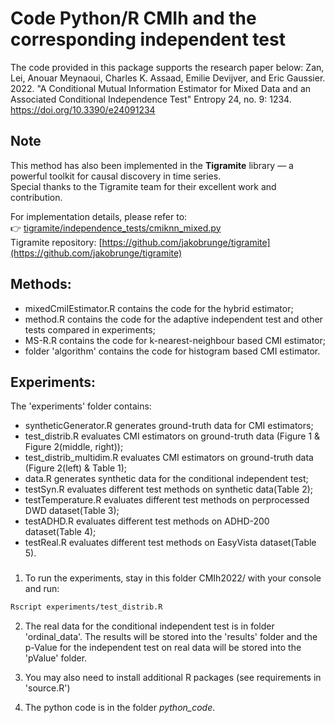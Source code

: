 # Code Python/R CMIh and the corresponding independent test

The code provided in this package supports the research paper below:
Zan, Lei, Anouar Meynaoui, Charles K. Assaad, Emilie Devijver, and Eric Gaussier. 2022. "A Conditional Mutual Information Estimator for Mixed Data and an Associated Conditional Independence Test" Entropy 24, no. 9: 1234. https://doi.org/10.3390/e24091234

## Note

This method has also been implemented in the **Tigramite** library — a powerful toolkit for causal discovery in time series.  
Special thanks to the Tigramite team for their excellent work and contribution.  

For implementation details, please refer to:  
👉 [tigramite/independence_tests/cmiknn_mixed.py](https://github.com/jakobrunge/tigramite/blob/master/tigramite/independence_tests/cmiknn_mixed.py)  
Tigramite repository: [https://github.com/jakobrunge/tigramite](https://github.com/jakobrunge/tigramite)

## Methods:
- mixedCmiIEstimator.R contains the code for the hybrid estimator;  
- method.R contains the code for the adaptive independent test and other tests compared in experiments;
- MS-R.R contains the code for k-nearest-neighbour based CMI estimator;   
- folder 'algorithm' contains the code for histogram based CMI estimator.

## Experiments:
The 'experiments' folder contains:
- syntheticGenerator.R generates ground-truth data for CMI estimators;
- test_distrib.R evaluates CMI estimators on ground-truth data (Figure 1 & Figure 2(middle, right));
- test_distrib_multidim.R evaluates CMI estimators on ground-truth data (Figure 2(left) & Table 1);
- data.R generates synthetic data for the conditional independent test;
- testSyn.R evaluates different test methods on synthetic data(Table 2);
- testTemperature.R evaluates different test methods on perprocessed DWD dataset(Table 3);
- testADHD.R evaluates different test methods on ADHD-200 dataset(Table 4);
- testReal.R evaluates different test methods on EasyVista dataset(Table 5).

###
1. To run the experiments, stay in this folder CMIh2022/ with your console and run:
```bash
Rscript experiments/test_distrib.R
```
2. The real data for the conditional independent test is in folder 'ordinal_data'. The results will be stored into the 'results' folder and the p-Value for the independent test on real data will be stored into the 'pValue' folder. 

3. You may also need to install additional R packages (see requirements in 'source.R') 

4. The python code is in the folder _python_code_.
